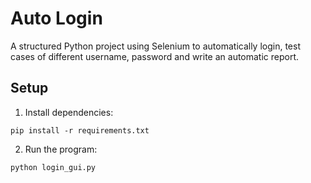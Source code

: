 
# Auto Login

A structured Python project using Selenium to automatically login, test cases of different username, password and write an automatic report.

## Setup

1. Install dependencies:
```
pip install -r requirements.txt
```

2. Run the program:
```
python login_gui.py
```


